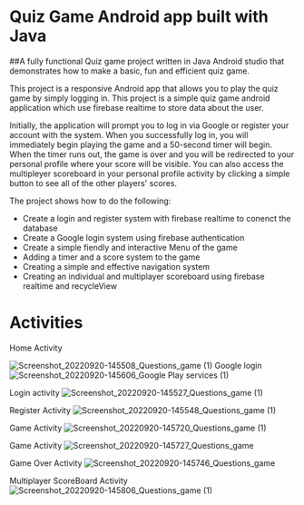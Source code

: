 # Quiz Game Android app built with Java

##A fully functional Quiz game project written in Java Android studio that demonstrates how to make a basic, fun and efficient quiz game.

This project is a responsive Android app that allows you to play the quiz game by simply logging in.
This project is a simple quiz game  android application which use firebase realtime to store data about the user.

Initially, the application will prompt you to log in via Google or register your account with the system. When you successfully log in, you will immediately begin playing the game and a 50-second timer will begin.
When the timer runs out, the game is over and you will be redirected to your personal profile where your score will be visible. You can also access the multipleyer scoreboard in your personal profile activity by clicking a simple button to see all of the other players' scores.

The project shows how to do the following:
* Create a login and register system with firebase realtime to conenct the database
* Create a Google login system using firebase authentication
* Create a simple fiendly and interactive Menu of the game
* Adding a timer and a score system to the game
* Creating a simple and effective navigation system
* Creating an individual and  multiplayer scoreboard using firebase realtime and recycleView

# Activities

Home Activity

![Screenshot_20220920-145508_Questions_game (1)](https://user-images.githubusercontent.com/93276114/191284820-6212abb8-9735-427a-abfe-de8818d978c3.jpg)
Google login
![Screenshot_20220920-145606_Google Play services (1)](https://user-images.githubusercontent.com/93276114/191285317-448f76c6-47e8-45c1-b800-e5cc67aa33e8.jpg)
 
 Login activity
![Screenshot_20220920-145527_Questions_game (1)](https://user-images.githubusercontent.com/93276114/191285500-c8fff1eb-03b5-458e-a023-eaf16e376b67.jpg)
 
 Register Activity
![Screenshot_20220920-145548_Questions_game (1)](https://user-images.githubusercontent.com/93276114/191285828-ee692169-e70e-42cb-8224-e02bce4c9892.jpg)
 
 Game Activity
 ![Screenshot_20220920-145720_Questions_game (1)](https://user-images.githubusercontent.com/93276114/191286040-fdcbc212-6663-45e8-836c-5b4cc5a20d21.jpg)
 
 Game Activity
![Screenshot_20220920-145727_Questions_game](https://user-images.githubusercontent.com/93276114/191286226-071e59da-e2d6-403a-b13b-2fa1cad10bf4.jpg)
 
 Game Over Activity
 ![Screenshot_20220920-145746_Questions_game](https://user-images.githubusercontent.com/93276114/191286394-401a57a6-e900-4ce2-95f8-85c0c1def510.jpg)

Multiplayer ScoreBoard Activity
![Screenshot_20220920-145806_Questions_game (1)](https://user-images.githubusercontent.com/93276114/191286598-a47e08ba-5786-442a-8bb7-04cd7b127c9b.jpg)



 





